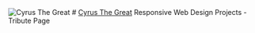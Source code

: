 <img href="https://raw.githubusercontent.com/ArdeshirV/CyrusTheGreat/master/img/CyrusTheGreat.png" alt="Cyrus The Great"/>
# <a target="_blank" href="https://ardeshirv.github.io/CyrusTheGreat/">Cyrus The Great</a>
Responsive Web Design Projects - Tribute Page
